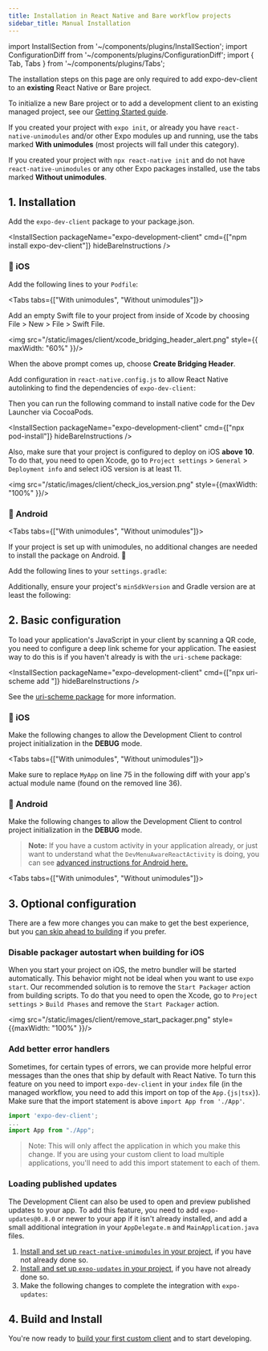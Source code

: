 ```yaml
---
title: Installation in React Native and Bare workflow projects
sidebar_title: Manual Installation
---
```


import InstallSection from '~/components/plugins/InstallSection';
import ConfigurationDiff from '~/components/plugins/ConfigurationDiff';
import { Tab, Tabs } from '~/components/plugins/Tabs';

The installation steps on this page are only required to add expo-dev-client to an **existing** React Native or Bare project.

To initialize a new Bare project or to add a development client to an existing managed project, see our [Getting Started guide](getting-started.md).

If you created your project with `expo init`, or already you have `react-native-unimodules` and/or other Expo modules up and running, use the tabs marked **With unimodules** (most projects will fall under this category).

If you created your project with `npx react-native init` and do not have `react-native-unimodules` or any other Expo packages installed, use the tabs marked **Without unimodules**.

## 1. Installation

Add the `expo-dev-client` package to your package.json.

<InstallSection packageName="expo-development-client" cmd={["npm install expo-dev-client"]} hideBareInstructions />

### 🍏 iOS

Add the following lines to your `Podfile`:

<Tabs tabs={["With unimodules", "Without unimodules"]}>

<Tab >
<ConfigurationDiff source="/static/diffs/client/podfile.diff" />
</Tab>

<Tab >
<ConfigurationDiff source="/static/diffs/client/podfile-no-unimodules.diff" />

Add an empty Swift file to your project from inside of Xcode by choosing File > New > File > Swift File.

<img src="/static/images/client/xcode_bridging_header_alert.png" style={{ maxWidth: "60%" }}/>

When the above prompt comes up, choose **Create Bridging Header**.

</Tab>

</Tabs>

Add configuration in `react-native.config.js` to allow React Native autolinking to find the dependencies of `expo-dev-client`:

<ConfigurationDiff source="/static/diffs/client/react-native.config.js.diff" />

Then you can run the following command to install native code for the Dev Launcher via CocoaPods.

<InstallSection packageName="expo-development-client" cmd={["npx pod-install"]} hideBareInstructions />

Also, make sure that your project is configured to deploy on iOS **above 10**.
To do that, you need to open Xcode, go to `Project settings` > `General` > `Deployment info` and select iOS version is at least 11.

<img src="/static/images/client/check_ios_version.png" style={{maxWidth: "100%" }}/>

### 🤖 Android

<Tabs tabs={["With unimodules", "Without unimodules"]}>

<Tab >

If your project is set up with unimodules, no additional changes are needed to install the package on Android. 🎉

</Tab>

<Tab >

Add the following lines to your `settings.gradle`:

<ConfigurationDiff source="/static/diffs/client/settings-gradle-no-unimodules.diff" />

Additionally, ensure your project's `minSdkVersion` and Gradle version are at least the following:

<ConfigurationDiff source="/static/diffs/client/gradle-no-unimodules.diff" />

</Tab>

</Tabs>

## 2. Basic configuration

To load your application's JavaScript in your client by scanning a QR code, you need to configure a deep link scheme for your application. The easiest way to do this is if you haven't already is with the `uri-scheme` package:

<InstallSection packageName="expo-development-client" cmd={["npx uri-scheme add <your scheme>"]} hideBareInstructions />

See the [uri-scheme package](https://www.npmjs.com/package/uri-scheme) for more information.

### 🍏 iOS

Make the following changes to allow the Development Client to control project initialization in the **DEBUG** mode.

<Tabs tabs={["With unimodules", "Without unimodules"]}>

<Tab >
<ConfigurationDiff source="/static/diffs/client/app-delegate.diff" />
</Tab>

<Tab >

Make sure to replace `MyApp` on line 75 in the following diff with your app's actual module name (found on the removed line 36).

<ConfigurationDiff source="/static/diffs/client/app-delegate-no-unimodules.diff" />

</Tab>

</Tabs>

### 🤖 Android

Make the following changes to allow the Development Client to control project initialization in the **DEBUG** mode.

> **Note:** If you have a custom activity in your application already, or just want to understand what the `DevMenuAwareReactActivity` is doing, you can see [advanced instructions for Android here.](https://github.com/expo/expo/tree/master/packages/expo-dev-menu#-android)

<Tabs tabs={["With unimodules", "Without unimodules"]}>

<Tab >
<ConfigurationDiff source="/static/diffs/client/main-activity-and-application.diff" />
</Tab>

<Tab >
<ConfigurationDiff source="/static/diffs/client/main-activity-and-application-no-unimodules.diff" />
</Tab>

</Tabs>

## 3. Optional configuration

There are a few more changes you can make to get the best experience, but you [can skip ahead to building](/clients/getting-started/#building-and-installing-your-first-custom-client) if you prefer.

### Disable packager autostart when building for iOS

When you start your project on iOS, the metro bundler will be started automatically. This behavior might not be ideal when you want to use `expo start`. Our recommended solution is to remove the `Start Packager` action from building scripts. To do that you need to open the Xcode, go to `Project settings` > `Build Phases` and remove the `Start Packager` action.

<img src="/static/images/client/remove_start_packager.png" style={{maxWidth: "100%" }}/>

### Add better error handlers

Sometimes, for certain types of errors, we can provide more helpful error messages than the ones that ship by default with React Native. To turn this feature on you need to import `expo-dev-client` in your `index` file (in the managed workflow, you need to add this import on top of the `App.{js|tsx}`). Make sure that the import statement is above `import App from './App'`.

```js
import 'expo-dev-client';
...
import App from "./App";
```

> Note: This will only affect the application in which you make this change. If you are using your custom client to load multiple applications, you'll need to add this import statement to each of them.

### Loading published updates

The Development Client can also be used to open and preview published updates to your app. To add this feature, you need to add `expo-updates@0.8.0` or newer to your app if it isn't already installed, and add a small additional integration in your `AppDelegate.m` and `MainApplication.java` files.

1. [Install and set up `react-native-unimodules` in your project](../bare/installing-unimodules.md), if you have not already done so.
2. [Install and set up `expo-updates` in your project](../bare/installing-updates.md), if you have not already done so.
3. Make the following changes to complete the integration with `expo-updates`:

<ConfigurationDiff source="/static/diffs/client/app-delegate-updates.diff" />

<ConfigurationDiff source="/static/diffs/client/main-application-updates.diff" />

## 4. Build and Install

You're now ready to [build your first custom client](/clients/getting-started.md#building-and-installing-your-first-custom-client) and to start developing.
